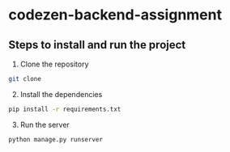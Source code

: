 # codezen-backend-assignment

## Steps to install and run the project

1. Clone the repository

```bash
git clone
```

2. Install the dependencies

```bash
pip install -r requirements.txt
```

3. Run the server

```bash
python manage.py runserver
```

